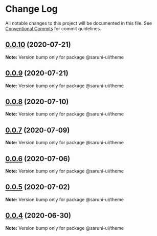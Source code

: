 # Change Log

All notable changes to this project will be documented in this file.
See [Conventional Commits](https://conventionalcommits.org) for commit guidelines.

## [0.0.10](https://github.com/tambium/saruni-ui/compare/@saruni-ui/theme@0.0.9...@saruni-ui/theme@0.0.10) (2020-07-21)

**Note:** Version bump only for package @saruni-ui/theme





## [0.0.9](https://github.com/tambium/saruni-ui/compare/@saruni-ui/theme@0.0.8...@saruni-ui/theme@0.0.9) (2020-07-21)

**Note:** Version bump only for package @saruni-ui/theme





## [0.0.8](https://github.com/tambium/saruni-ui/compare/@saruni-ui/theme@0.0.7...@saruni-ui/theme@0.0.8) (2020-07-10)

**Note:** Version bump only for package @saruni-ui/theme





## [0.0.7](https://github.com/tambium/saruni-ui/compare/@saruni-ui/theme@0.0.6...@saruni-ui/theme@0.0.7) (2020-07-09)

**Note:** Version bump only for package @saruni-ui/theme





## [0.0.6](https://github.com/tambium/saruni-ui/compare/@saruni-ui/theme@0.0.5...@saruni-ui/theme@0.0.6) (2020-07-06)

**Note:** Version bump only for package @saruni-ui/theme





## [0.0.5](https://github.com/tambium/saruni-ui/compare/@saruni-ui/theme@0.0.4...@saruni-ui/theme@0.0.5) (2020-07-02)

**Note:** Version bump only for package @saruni-ui/theme





## [0.0.4](https://github.com/tambium/saruni-ui/compare/@saruni-ui/theme@0.0.3...@saruni-ui/theme@0.0.4) (2020-06-30)

**Note:** Version bump only for package @saruni-ui/theme

